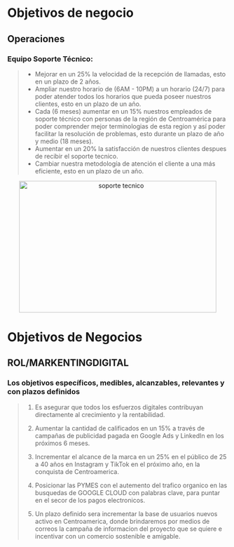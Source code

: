 # Objetivos de negocio

## Operaciones

### Equipo Soporte Técnico:

>- Mejorar en un 25% la velocidad de la recepción de llamadas, esto en un plazo de 2 años.
>- Ampliar nuestro horario de (6AM - 10PM) a un horario (24/7) para poder atender todos los horarios que pueda poseer nuestros clientes, esto en un plazo de un año.
>- Cada (6 meses) aumentar en un 15% nuestros empleados de soporte técnico con personas de la región de Centroamérica para poder comprender mejor terminologias de esta region y así poder facilitar la resolución de problemas, esto durante un plazo de año y medio (18 meses).
>- Aumentar en un 20% la satisfacción de nuestros clientes despues de recibir el soporte tecnico.
>- Cambiar nuestra metodología de atención el cliente a una más eficiente, esto en un plazo de un año.

<center>
    <img src="https://www.valoradata.com/files/uploads/2014/08/soporte1-1024x699.jpg" alt="soporte tecnico" width=450 height=300 >
</center>

# Objetivos de Negocios 
## ROL/MARKENTINGDIGITAL

### Los objetivos específicos, medibles, alcanzables, relevantes y con plazos definidos

 >1. Es asegurar que todos los esfuerzos digitales contribuyan directamente al crecimiento y la rentabilidad.
>
 >2. Aumentar la cantidad de calificados en un 15% a través de campañas de publicidad pagada en Google Ads y LinkedIn en los próximos 6 meses.
>
 >3. Incrementar el alcance de la marca en un 25% en el público de 25 a 40 años en Instagram y TikTok en el próximo año, en la conquista de Centroamerica.
>
> 4. Posicionar las PYMES con el autemento del trafico organico en las busquedas de GOOGLE CLOUD con palabras clave, para puntar en el secor de los pagos electronicos.
>5. Un plazo definido sera incrementar la base de usuarios nuevos activo en Centroamerica, donde brindaremos por medios de correos la campaña de informacion del proyecto que se quiere e incentivar con un comercio sostenible e amigable.
